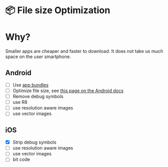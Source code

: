 # 📦 File size Optimization

# Why?

Smaller apps are cheaper and faster to download.
It does not take us much space on the user smartphone.


## Android

- [ ] Use [app bundles](https://developer.android.com/guide/app-bundle)
- [ ] Optimize file size, see [this page on the Android docs](https://developer.android.com/docs/quality-guidelines/build-for-billions/data-cost)
- [ ] Remove debug symbols
- [ ] use R8
- [ ] use resolution aware images
- [ ] use vector images

## iOS

- [x] Strip debug symbols
- [ ] use resolution aware images
- [ ] use vector images
- [ ] bit code
